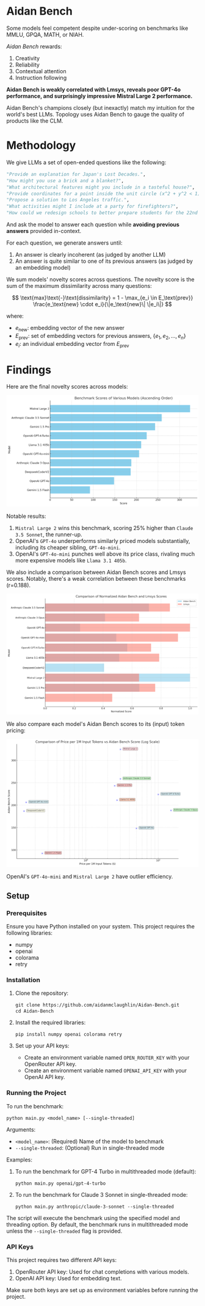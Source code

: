 # Aidan Bench
Some models feel competent despite under-scoring on benchmarks like MMLU, GPQA, MATH, or NIAH.

*Aidan Bench* rewards:

1. Creativity
2. Reliability
3. Contextual attention
4. Instruction following

**Aidan Bench is weakly correlated with Lmsys, reveals poor GPT-4o performance, and surprisingly impressive Mistral Large 2 performance.**

Aidan Bench's champions closely (but inexactly) match my intuition for the world's best LLMs. Topology uses Aidan Bench to gauge the quality of products like the CLM.

# Methodology

We give LLMs a set of open-ended questions like the following:

```python
"Provide an explanation for Japan's Lost Decades.",
"How might you use a brick and a blanket?",
"What architectural features might you include in a tasteful house?",
"Provide coordinates for a point inside the unit circle (x^2 + y^2 < 1).",
"Propose a solution to Los Angeles traffic.",
"What activities might I include at a party for firefighters?",
"How could we redesign schools to better prepare students for the 22nd century?",
```

And ask the model to answer each question while **avoiding previous answers** provided in-context.

For each question, we generate answers until:

1. An answer is clearly incoherent (as judged by another LLM)
2. An answer is quite similar to one of its previous answers (as judged by an embedding model)

We sum models' novelty scores across questions. The novelty score is the sum of the maximum dissimilarity across many questions:

$$
\text{max}\text{-}\text{dissimilarity} = 1 - \max_{e_i \in E_\text{prev}} \frac{e_\text{new} \cdot e_i}{\|e_\text{new}\| \|e_i\|}
$$

where:

- $e_\text{new}$: embedding vector of the new answer
- $E_\text{prev}$: set of embedding vectors for previous answers, $\{e_1, e_2, ..., e_n\}$
- $e_i$: an individual embedding vector from $E_\text{prev}$

# Findings

Here are the final novelty scores across models:

![Novelty scores across models](output-4.png)

Notable results:

1. `Mistral Large 2` wins this benchmark, scoring 25% higher than `Claude 3.5 Sonnet`, the runner-up.
2. OpenAI's `GPT-4o` underperforms similarly priced models substantially, including its cheaper sibling, `GPT-4o-mini`.
3. OpenAI's `GPT-4o-mini` punches well above its price class, rivaling much more expensive models like `Llama 3.1 405b`.

We also include a comparison between Aidan Bench scores and Lmsys scores. Notably, there's a weak correlation between these benchmarks (r=0.188).

![Comparison of Aidan Bench and Lmsys scores](output-5.png)

We also compare each model's Aidan Bench scores to its (input) token pricing:

![Comparison of Aidan Bench scores and token pricing](output-7.png)

OpenAI's `GPT-4o-mini` and `Mistral Large 2` have outlier efficiency.

## Setup

### Prerequisites

Ensure you have Python installed on your system. This project requires the following libraries:

- numpy
- openai
- colorama
- retry

### Installation

1. Clone the repository:
   ```
   git clone https://github.com/aidanmclaughlin/Aidan-Bench.git
   cd Aidan-Bench
   ```

2. Install the required libraries:
   ```
   pip install numpy openai colorama retry
   ```

3. Set up your API keys:
   - Create an environment variable named `OPEN_ROUTER_KEY` with your OpenRouter API key.
   - Create an environment variable named `OPENAI_API_KEY` with your OpenAI API key.

### Running the Project

To run the benchmark:

```
python main.py <model_name> [--single-threaded]
```

Arguments:
- `<model_name>`: (Required) Name of the model to benchmark
- `--single-threaded`: (Optional) Run in single-threaded mode

Examples:

1. To run the benchmark for GPT-4 Turbo in multithreaded mode (default):
   ```
   python main.py openai/gpt-4-turbo
   ```

2. To run the benchmark for Claude 3 Sonnet in single-threaded mode:
   ```
   python main.py anthropic/claude-3-sonnet --single-threaded
   ```

The script will execute the benchmark using the specified model and threading option. By default, the benchmark runs in multithreaded mode unless the `--single-threaded` flag is provided.

### API Keys

This project requires two different API keys:

1. OpenRouter API key: Used for chat completions with various models.
2. OpenAI API key: Used for embedding text.

Make sure both keys are set up as environment variables before running the project.
